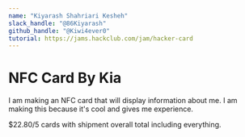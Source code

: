 ```yaml
---
name: "Kiyarash Shahriari Kesheh"
slack_handle: "@86Kiyarash"
github_handle: "@Kiwi4ever0"
tutorial: https://jams.hackclub.com/jam/hacker-card
---
```


# NFC Card By Kia

I am making an NFC card that will display information about me. I am making this because it's cool and gives me experience.

$22.80/5 cards with shipment overall total including everything.
